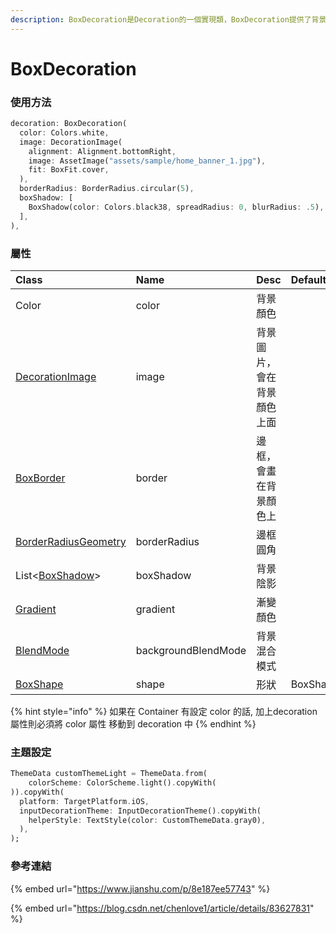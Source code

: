 ```yaml
---
description: BoxDecoration是Decoration的一個實現類，BoxDecoration提供了背景顏色、邊框、陰影、圓角、顏色漸變、形狀等等裝飾能力
---
```


# BoxDecoration

### 使用方法

```dart
decoration: BoxDecoration(
  color: Colors.white,
  image: DecorationImage(
    alignment: Alignment.bottomRight,
    image: AssetImage("assets/sample/home_banner_1.jpg"),
    fit: BoxFit.cover,
  ),
  borderRadius: BorderRadius.circular(5),
  boxShadow: [
    BoxShadow(color: Colors.black38, spreadRadius: 0, blurRadius: .5),
  ],
),
```

### 屬性

| Class | Name | Desc | Default |
| :--- | :--- | :--- | :--- |
| Color | color | 背景顏色 |  |
| [DecorationImage](decorationimage.md) | image | 背景圖片，會在背景顏色上面 |  |
| [BoxBorder](boxborder.md) | border | 邊框，會畫在背景顏色上 |  |
| [BorderRadiusGeometry](borderradius.md) | borderRadius | 邊框圓角 |  |
| List&lt;[BoxShadow](boxshadow.md)&gt; | boxShadow | 背景陰影 |  |
| [Gradient](gradient.md) | gradient | 漸變顏色 |  |
| [BlendMode](blendmode.md) | backgroundBlendMode | 背景混合模式 |  |
| [BoxShape](boxshape.md) | shape | 形狀 | BoxShape.rectangle |

{% hint style="info" %}
如果在 Container 有設定 color 的話, 加上decoration屬性則必須將 color 屬性 移動到 decoration 中
{% endhint %}

### 主題設定

```dart
ThemeData customThemeLight = ThemeData.from(
    colorScheme: ColorScheme.light().copyWith(
)).copyWith(
  platform: TargetPlatform.iOS,
  inputDecorationTheme: InputDecorationTheme().copyWith(
    helperStyle: TextStyle(color: CustomThemeData.gray0),
  ),
);
```

###  參考連結

{% embed url="https://www.jianshu.com/p/8e187ee57743" %}

{% embed url="https://blog.csdn.net/chenlove1/article/details/83627831" %}



